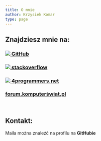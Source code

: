 ```yaml
---
title: O mnie
author: Krzysiek Komar
type: page
---
```

<style>
img {
    display: inline
}
</style>
## Znajdziesz mnie na:  
<h3><a class="link-stack" href="https://github.com/ZielonyBuszmen"><img src='/img/posts/github-small-logo.jpg' class='about-me-logo'> GitHub</a></h3>
<h3><a class="link-stack" href="http://stackoverflow.com/users/6795117/zielony-buszmen"> <img src='/img/posts/stack-logo-small.jpg' class='about-me-logo'> stack<strong>overflow</strong></a></h3>
<h3><a class="link-programmers" href="https://4programmers.net/Profile/70328"> <img src='/img/posts/4programmers-logo-small.jpg' class='about-me-logo'> 4programmers.net</a></h3>
<h3><a class="link-programmers" href="http://forum.komputerswiat.pl/user/10668-zielony-buszmen/"> forum.komputerświat.pl</a></h3>

 &nbsp; &nbsp;
## Kontakt:
Maila można znaleźć na profilu na **GitHubie**